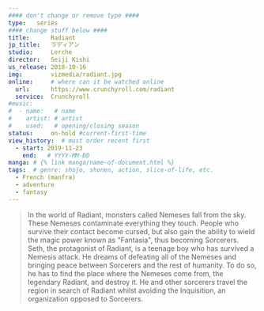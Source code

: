 ```yaml
---
#### don't change or remove type ####
type:   series
#### change stuff below ####
title:      Radiant
jp_title:   ラディアン
studio:     Lerche
director:   Seiji Kishi
us_release: 2018-10-16 
img:        vizmedia/radiant.jpg 
online:     # where can it be watched online
  url:      https://www.crunchyroll.com/radiant
  service:  Crunchyroll
#music:
#  - name:   # name
#    artist: # artist
#    used:   # opening/closing season
status:     on-hold #current-first-time
view_history:  # must order recent first
  - start: 2019-11-23 
    end:   # YYYY-MM-DD
manga: # {% link manga/name-of-document.html %}
tags:  # genre: shojo, shonen, action, slice-of-life, etc.
  - French (manfra)
  - adventure
  - fantasy
---
```


> In the world of Radiant, monsters called Nemeses fall from the sky. These Nemeses contaminate everything they touch. People who survive their contact become cursed, but also gain the ability to wield the magic power known as "Fantasia", thus becoming Sorcerers. Seth, the protagonist of Radiant, is a teenage boy who has survived a Nemesis attack. He dreams of defeating all of the Nemeses and bringing peace between Sorcerers and the rest of humanity. To do so, he has to find the place where the Nemeses come from, the legendary Radiant, and destroy it. He and other sorcerers travel the region in search of Radiant whilst avoiding the Inquisition, an organization opposed to Sorcerers.